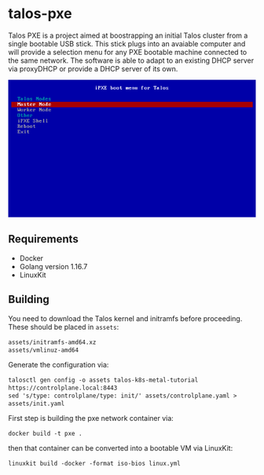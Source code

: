 # talos-pxe

Talos PXE is a project aimed at boostrapping an initial Talos cluster from a single bootable USB stick. This stick plugs into an avaiable computer and will provide a selection menu for any PXE bootable machine connected to the same network. The software is able to adapt to an existing DHCP server via proxyDHCP or provide a DHCP server of its own.

![iPXE Talos menu screenshot](screenshot.png)


## Requirements

- Docker
- Golang version 1.16.7
- LinuxKit

## Building

You need to download the Talos kernel and initramfs before proceeding. These should be placed in `assets`:

```
assets/initramfs-amd64.xz
assets/vmlinuz-amd64
```

Generate the configuration via:

```
talosctl gen config -o assets talos-k8s-metal-tutorial https://controlplane.local:8443
sed 's/type: controlplane/type: init/' assets/controlplane.yaml > assets/init.yaml
```

First step is building the pxe network container via:

```
docker build -t pxe .
```

then that container can be converted into a bootable VM via LinuxKit:

```
linuxkit build -docker -format iso-bios linux.yml
```
